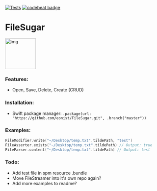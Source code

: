 [![Tests](https://github.com/eonist/FileSugar/actions/workflows/Tests.yml/badge.svg)](https://github.com/eonist/FileSugar/actions/workflows/Tests.yml)
[![codebeat badge](https://codebeat.co/badges/b4b79239-d1f9-4c9a-8c46-d6a1b9dcb559)](https://codebeat.co/projects/github-com-eonist-filesugar-master)

# FileSugar
<img width="100" alt="img" src="https://rawgit.com/stylekit/img/master/FileLib.svg">

### Features:
- Open, Save, Delete, Create (CRUD)

### Installation:
- Swift package manager: `.package(url: "https://github.com/eonist/FileSugar.git", .branch("master"))`

### Examples:
```swift
FileModifier.write("~/Desktop/temp.txt".tildePath, "test")
FileAsserter.exists("~/Desktop/temp.txt".tildePath) // Output: true
FileParser.content("~/Desktop/temp.txt".tildePath) // Output: test
```

### Todo:
- Add test file in spm resource .bundle
- Move FileStreamer into it's own repo again?
- Add more examples to readme?
